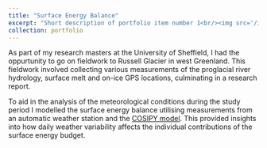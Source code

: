 ```yaml
---
title: "Surface Energy Balance"
excerpt: "Short description of portfolio item number 1<br/><img src='/images/SEB_kanl_hourly.png'>"
collection: portfolio
---
```


As part of my research masters at the University of Sheffield, I had the oppurtunity to go on fieldwork to Russell Glacier in west Greenland. This fieldwork involved collecting various measurements of the proglacial river hydrology, surface melt and on-ice GPS locations, culminating in a research report.

To aid in the analysis of the meteorological conditions during the study period I modelled the surface energy balance utilising measurements from an automatic weather station and the [COSIPY model](https://cryo-tools.org/tools/cosipy/). This provided insights into how daily weather variability affects the individual contributions of the surface energy budget.
